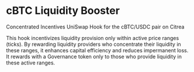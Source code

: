 # cBTC Liquidity Booster

Concentrated Incentives UniSwap Hook for the cBTC/USDC pair on Citrea


This hook incentivizes liquidity provision only within active price ranges (ticks). By rewarding liquidity providers who concentrate their liquidity in these ranges, it enhances capital efficiency and reduces impermanent loss. It rewards with a Governance token only to those who provide liquidity in these active ranges.
